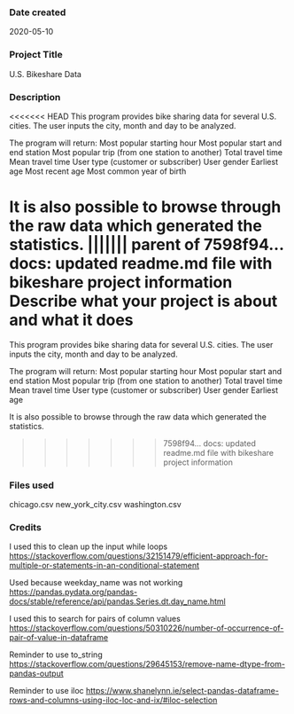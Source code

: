 ### Date created
2020-05-10

### Project Title
U.S. Bikeshare Data

### Description
<<<<<<< HEAD
This program provides bike sharing data for several U.S. cities. The user inputs the city, month and day to be analyzed. 

The program will return:
Most popular starting hour
Most popular start and end station
Most popular trip (from one station to another)
Total travel time
Mean travel time
User type (customer or subscriber)
User gender
Earliest age
Most recent age
Most common year of birth

It is also possible to browse through the raw data which generated the statistics.
||||||| parent of 7598f94... docs: updated readme.md file with bikeshare project information
Describe what your project is about and what it does
=======
This program provides bike sharing data for several U.S. cities. The user inputs the city, month and day to be analyzed. 

The program will return:
Most popular starting hour
Most popular start and end station
Most popular trip (from one station to another)
Total travel time
Mean travel time
User type (customer or subscriber)
User gender
Earliest age

It is also possible to browse through the raw data which generated the statistics.
>>>>>>> 7598f94... docs: updated readme.md file with bikeshare project information

### Files used
chicago.csv
new_york_city.csv
washington.csv

### Credits
I used this to clean up the input while loops
https://stackoverflow.com/questions/32151479/efficient-approach-for-multiple-or-statements-in-an-conditional-statement

Used because weekday_name was not working
https://pandas.pydata.org/pandas-docs/stable/reference/api/pandas.Series.dt.day_name.html

I used this to search for pairs of column values
https://stackoverflow.com/questions/50310226/number-of-occurrence-of-pair-of-value-in-dataframe

Reminder to use to_string
https://stackoverflow.com/questions/29645153/remove-name-dtype-from-pandas-output

Reminder to use iloc
https://www.shanelynn.ie/select-pandas-dataframe-rows-and-columns-using-iloc-loc-and-ix/#iloc-selection
